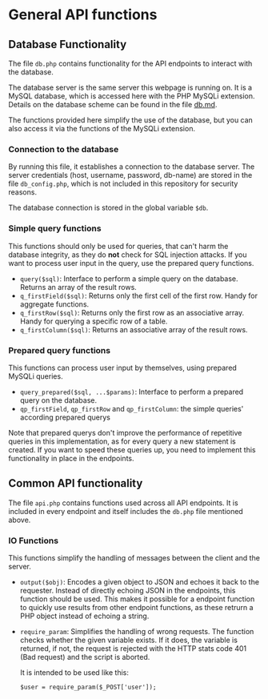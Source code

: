 # General API functions



## Database Functionality
The file `db.php` contains functionality for the API endpoints to interact with the database.

The database server is the same server this webpage is running on. It is a MySQL database,
which is accessed here with the PHP MySQLi extension.
Details on the database scheme can be found in the file [db.md](db.md).

The functions provided here simplify the use of the database, but you can also access it via
the functions of the MySQLi extension.


### Connection to the database
By running this file, it establishes a connection to the database server.
The server credentials (host, username, password, db-name) are stored in the file `db_config.php`,
which is not included in this repository for security reasons.

The database connection is stored in the global variable `$db`.


### Simple query functions
This functions should only be used for queries, that can't harm the database integrity, as they
do **not** check for SQL injection attacks. If you want to process user input in the query, use
the prepared query functions.

*	`query($sql)`: Interface to perform a simple query on the database. Returns an array of the result rows.
*	`q_firstField($sql)`: Returns only the first cell of the first row. Handy for aggregate functions.
*	`q_firstRow($sql)`: Returns only the first row as an associative array. Handy for querying a specific row of a table.
*	`q_firstColumn($sql)`: Returns an associative array of the result rows.


### Prepared query functions
This functions can process user input by themselves, using prepared MySQLi queries.

*	`query_prepared($sql, ...$params)`: Interface to perform a prepared query on the database.
*	`qp_firstField`, `qp_firstRow` and `qp_firstColumn`: the simple queries' according prepared querys

Note that prepared querys don't improve the performance of repetitive queries in this implementation,
as for every query a new statement is created. If you want to speed these queries up, you need to implement
this functionality in place in the endpoints.



## Common API functionality
The file `api.php` contains functions used across all API endpoints. It is included in every
endpoint and itself includes the `db.php` file mentioned above.


### IO Functions
This functions simplify the handling of messages between the client and the server.

*	`output($obj)`: Encodes a given object to JSON and echoes it back to the requester.
	Instead of directly echoing JSON in the endpoints, this function should be used. This makes it
	possible for a endpoint function to quickly use results from other endpoint functions, as these
	retrurn a PHP object instead of echoing a string.

*	`require_param`: Simplifies the handling of wrong requests. The function checks whether the
	given variable exists. If it does, the variable is returned, if not, the request is rejected
	with the HTTP stats code 401 (Bad request) and the script is aborted.

	It is intended to be used like this:
	```
	$user = require_param($_POST['user']);
	```
